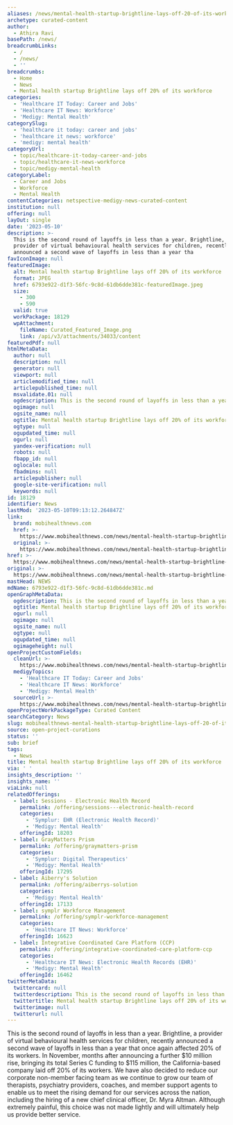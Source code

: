 ```yaml
---
aliases: /news/mental-health-startup-brightline-lays-off-20-of-its-workforce
archetype: curated-content
author:
  - Athira Ravi
basePath: /news/
breadcrumbLinks:
  - /
  - /news/
  - ''
breadcrumbs:
  - Home
  - News
  - Mental health startup Brightline lays off 20% of its workforce
categories:
  - 'Healthcare IT Today: Career and Jobs'
  - 'Healthcare IT News: Workforce'
  - 'Medigy: Mental Health'
categorySlug:
  - 'healthcare it today: career and jobs'
  - 'healthcare it news: workforce'
  - 'medigy: mental health'
categoryUrl:
  - topic/healthcare-it-today-career-and-jobs
  - topic/healthcare-it-news-workforce
  - topic/medigy-mental-health
categoryLabel:
  - Career and Jobs
  - Workforce
  - Mental Health
contentCategories: netspective-medigy-news-curated-content
institution: null
offering: null
layOut: single
date: '2023-05-10'
description: >-
  This is the second round of layoffs in less than a year. Brightline, a
  provider of virtual behavioural health services for children, recently
  announced a second wave of layoffs in less than a year tha
favIconImage: null
featuredImage:
  alt: Mental health startup Brightline lays off 20% of its workforce
  format: JPEG
  href: 6793e922-d1f3-56fc-9c8d-61db6dde381c-featuredImage.jpeg
  size:
    - 300
    - 590
  valid: true
  workPackage: 18129
  wpAttachment:
    fileName: Curated_Featured_Image.png
    link: /api/v3/attachments/34033/content
featuredPdf: null
htmlMetaData:
  author: null
  description: null
  generator: null
  viewport: null
  articlemodified_time: null
  articlepublished_time: null
  msvalidate.01: null
  ogdescription: This is the second round of layoffs in less than a year.
  ogimage: null
  ogsite_name: null
  ogtitle: Mental health startup Brightline lays off 20% of its workforce
  ogtype: null
  ogupdated_time: null
  ogurl: null
  yandex-verification: null
  robots: null
  fbapp_id: null
  oglocale: null
  fbadmins: null
  articlepublisher: null
  google-site-verification: null
  keywords: null
id: 18129
identifier: News
lastMod: '2023-05-10T09:13:12.264847Z'
link:
  brand: mobihealthnews.com
  href: >-
    https://www.mobihealthnews.com/news/mental-health-startup-brightline-lays-20-its-workforce
  original: >-
    https://www.mobihealthnews.com/news/mental-health-startup-brightline-lays-20-its-workforce
href: >-
  https://www.mobihealthnews.com/news/mental-health-startup-brightline-lays-20-its-workforce
original: >-
  https://www.mobihealthnews.com/news/mental-health-startup-brightline-lays-20-its-workforce
mastHead: NEWS
mdName: 6793e922-d1f3-56fc-9c8d-61db6dde381c.md
openGraphMetaData:
  ogdescription: This is the second round of layoffs in less than a year.
  ogtitle: Mental health startup Brightline lays off 20% of its workforce
  ogurl: null
  ogimage: null
  ogsite_name: null
  ogtype: null
  ogupdated_time: null
  ogimageheight: null
openProjectCustomFields:
  cleanUrl: >-
    https://www.mobihealthnews.com/news/mental-health-startup-brightline-lays-20-its-workforce
  medigyTopics:
    - 'Healthcare IT Today: Career and Jobs'
    - 'Healthcare IT News: Workforce'
    - 'Medigy: Mental Health'
  sourceUrl: >-
    https://www.mobihealthnews.com/news/mental-health-startup-brightline-lays-20-its-workforce
openProjectWorkPackageType: Curated Content
searchCategory: News
slug: mobihealthnews-mental-health-startup-brightline-lays-off-20-of-its-workforce
source: open-project-curations
status: ''
sub: brief
tags:
  - News
title: Mental health startup Brightline lays off 20% of its workforce
via: ' '
insights_description: ''
insights_name: ''
viaLink: null
relatedOfferings:
  - label: Sessions - Electronic Health Record
    permalink: /offering/sessions---electronic-health-record
    categories:
      - 'Symplur: EHR (Electronic Health Record)'
      - 'Medigy: Mental Health'
    offeringId: 18203
  - label: GrayMatters Prism
    permalink: /offering/graymatters-prism
    categories:
      - 'Symplur: Digital Therapeutics'
      - 'Medigy: Mental Health'
    offeringId: 17295
  - label: Aiberry's Solution
    permalink: /offering/aiberrys-solution
    categories:
      - 'Medigy: Mental Health'
    offeringId: 17133
  - label: symplr Workforce Management
    permalink: /offering/symplr-workforce-management
    categories:
      - 'Healthcare IT News: Workforce'
    offeringId: 16623
  - label: Integrative Coordinated Care Platform (CCP)
    permalink: /offering/integrative-coordinated-care-platform-ccp
    categories:
      - 'Healthcare IT News: Electronic Health Records (EHR)'
      - 'Medigy: Mental Health'
    offeringId: 16462
twitterMetaData:
  twittercard: null
  twitterdescription: This is the second round of layoffs in less than a year.
  twittertitle: Mental health startup Brightline lays off 20% of its workforce
  twitterimage: null
  twitterurl: null
---
```

<p>This is the second round of layoffs in less than a year. Brightline, a provider of virtual behavioural health services for children, recently announced a second wave of layoffs in less than a year that once again affected 20% of its workers. In November, months after announcing a further $10 million rise, bringing its total Series C funding to $115 million, the California-based company laid off 20% of its workers. We have also decided to reduce our corporate non-member facing team as we continue to grow our team of therapists, psychiatry providers, coaches, and member support agents to enable us to meet the rising demand for our services across the nation, including the hiring of a new chief clinical officer, Dr. Myra Altman. Although extremely painful, this choice was not made lightly and will ultimately help us provide better service.</p>